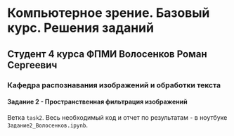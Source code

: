 # Компьютерное зрение. Базовый курс. Решения заданий

## Студент 4 курса ФПМИ Волосенков Роман Сергеевич

### Кафедра распознавания изображений и обработки текста

#### Задание 2 - Пространственная фильтрация изображений

Ветка `task2`. Весь необходимый код и отчет по результатам - в ноутбуке `Задание2_Волосенков.ipynb`.
